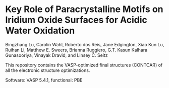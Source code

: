 # Key Role of Paracrystalline Motifs on Iridium Oxide Surfaces for Acidic Water Oxidation
Bingzhang Lu, Carolin Wahl, Roberto dos Reis, Jane Edgington, Xiao Kun Lu, Ruihan Li, Matthew E. Sweers, Brianna Ruggiero, G.T. Kasun Kalhara Gunasooriya, Vinayak Dravid, and Linsey C. Seitz

This repository contains the VASP-optimized final structures (CONTCAR) of all the electronic structure optimizations.

Software: VASP 5.4.1, functional: PBE

